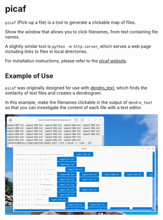 # picaf

`picaf` (Pick-up a file) is a tool to generate a clickable map of files.

Show the window that allows you to click filenames, from text containing file names.

A slightly similar tool is `python -m http.server`, which serves a web page including links to files in local directories.

For installation instructions, please refer to the [picaf website](https://github.com/tos-kamiya/picaf).

## Example of Use

`picaf` was originally designed for use with [dendro_text](https://github.com/tos-kamiya/dendro_text), which finds the similarity of text files and creates a dendrogram.

In this example, make the filenames clickable in the output of `dendro_text` so that you can investigate the content of each file with a text editor.

![](https://github.com/tos-kamiya/picaf/blob/main/images/fig1.png?raw=True)
